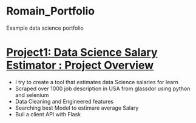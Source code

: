 # Romain_Portfolio
Example data science portfolio


# [Project1: Data Science Salary Estimator : Project Overview](https://github.com/RomainLeclair/ds_salary_project)
* I try to create a tool that estimates data Science salaries for learn
* Scraped over 1000 job description in USA from glassdor using python and selenium
* Data Cleaning and Engineered features
* Searching best Model to estimare average Salary
* Buil a client API with Flask
